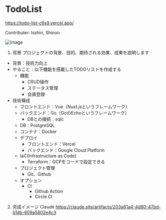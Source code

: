 # TodoList
https://todo-list-c6s9.vercel.app/


Contributer: Isshin, Shinon

![image](https://github.com/user-attachments/assets/9fc2bf3e-80aa-4f34-a1c6-add3ab0b9138)



1. 背景
プロジェクトの背景、目的、期待される効果、成果を説明します
- 背景：技術力向上
- やること：以下機能を搭載したTODOリストを作成する
  - 機能
    - CRUD操作
    - ステータス管理
    - 会員登録
- 技術構成
  - フロントエンド：Vue（Nuxt.jsというフレームワーク）
  - バックエンド：Go（GoのEchoというフレームワーク）
    - DBとの接続：sqlc
  - DB：PostgreSQL
  - コンテナ：Docker
  - デプロイ
    - フロントエンド：Vercel
    - バックエンド：Google Cloud Platform
  - IaC(Infrastructure as Code)
    - Terraform：GCPをコードで設定できる
  - プロジェクト管理
    - Git、Github
  - オプション
    - CI
      - Github Action
      - Circle CI

2. 完成イメージ
Claude
https://claude.site/artifacts/203a61a4-4d80-47bd-b1db-609a5802e4c3
